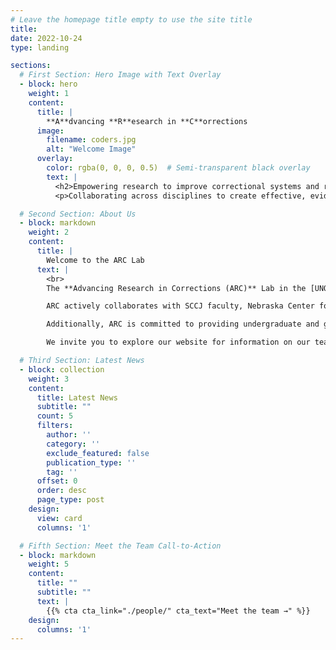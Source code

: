 ```yaml
---
# Leave the homepage title empty to use the site title
title:
date: 2022-10-24
type: landing

sections:
  # First Section: Hero Image with Text Overlay
  - block: hero
    weight: 1
    content:
      title: |
        **A**dvancing **R**esearch in **C**orrections
      image:
        filename: coders.jpg
        alt: "Welcome Image"
      overlay:
        color: rgba(0, 0, 0, 0.5)  # Semi-transparent black overlay
        text: |
          <h2>Empowering research to improve correctional systems and reintegration.</h2>
          <p>Collaborating across disciplines to create effective, evidence-based solutions.</p>

  # Second Section: About Us
  - block: markdown
    weight: 2
    content:
      title: |
        Welcome to the ARC Lab
      text: |
        <br>
        The **Advancing Research in Corrections (ARC)** Lab in the [UNO School of Criminology and Criminal Justice](https://www.unomaha.edu/college-of-public-affairs-and-community-service/criminology-and-criminal-justice/index.php) is a collaborative effort dedicated to advancing knowledge and understanding in the fields of institutional corrections, community corrections, and reentry. By leveraging criminological theory alongside rigorous research, assessment, and evaluation, we aim to improve correctional policies, enhance public and institutional safety, and support the successful reintegration of incarcerated individuals into society, ultimately fostering more effective, fair, and transparent correctional systems. 

        ARC actively collaborates with SCCJ faculty, Nebraska Center for Justice Research (NCJR) and Juvenile Justice Institute (JJI) staff, community partners, and state and federal agencies to bridge the gap between research and practice. Our partnerships foster a multidisciplinary approach, allowing for the creation of evidence-based solutions that improve both institutional and community outcomes for state and federal departments and individuals involved in the justice system.

        Additionally, ARC is committed to providing undergraduate and graduate students with hands-on training in data-driven research, specialized skills essential for understanding corrections and reentry, and valuable networking opportunities that enhance their academic and professional development. By engaging in real-world research and evaluation projects, students are equipped to contribute meaningfully to the field while shaping future policies and practices in institutional and community corrections.

        We invite you to explore our website for information on our team, the latest news and information on our current projects, recent publications, and more.

  # Third Section: Latest News
  - block: collection
    weight: 3
    content:
      title: Latest News
      subtitle: ""
      count: 5
      filters:
        author: ''
        category: ''
        exclude_featured: false
        publication_type: ''
        tag: ''
      offset: 0
      order: desc
      page_type: post
    design:
      view: card
      columns: '1'

  # Fifth Section: Meet the Team Call-to-Action
  - block: markdown
    weight: 5
    content:
      title: ""
      subtitle: ""
      text: |
        {{% cta cta_link="./people/" cta_text="Meet the team →" %}}
    design:
      columns: '1'
---
```

